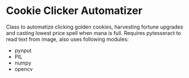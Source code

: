 # Cookie Clicker Automatizer

Class to automatize clicking golden cookies, harvesting fortune upgrades and casting lowest price spell when mana is full.
Requires pytesseract to read text from image, also uses following modules:
- pynput
- PIL
- numpy
- opencv
